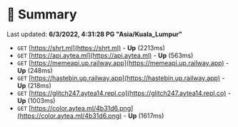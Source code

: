 # 📖 Summary
Last updated: **6/3/2022, 4:31:28 PG "Asia/Kuala_Lumpur"**

- `GET` [https://shrt.ml](https://shrt.ml) - **Up** (2213ms)
- `GET` [https://api.aytea.ml](https://api.aytea.ml) - **Up** (563ms)
- `GET` [https://memeapi.up.railway.app](https://memeapi.up.railway.app) - **Up** (248ms)
- `GET` [https://hastebin.up.railway.app](https://hastebin.up.railway.app) - **Up** (218ms)
- `GET` [https://glitch247.aytea14.repl.co](https://glitch247.aytea14.repl.co) - **Up** (1003ms)
- `GET` [https://color.aytea.ml/4b31d6.png](https://color.aytea.ml/4b31d6.png) - **Up** (1617ms)
